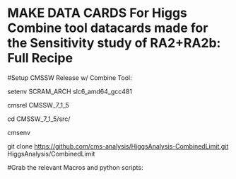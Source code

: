 # MAKE DATA CARDS For Higgs Combine tool datacards made for the Sensitivity study of RA2+RA2b: Full Recipe

#Setup CMSSW Release w/ Combine Tool: 

setenv SCRAM_ARCH slc6_amd64_gcc481

cmsrel CMSSW_7_1_5

cd CMSSW_7_1_5/src/

cmsenv

git clone https://github.com/cms-analysis/HiggsAnalysis-CombinedLimit.git HiggsAnalysis/CombinedLimit

#Grab the relevant Macros and python scripts: 
